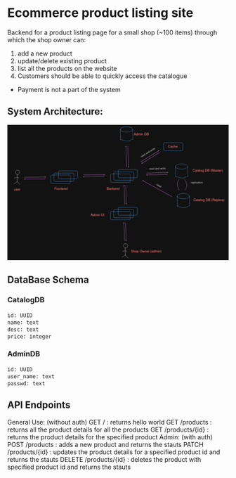# Ecommerce product listing site

Backend for a product listing page for a small shop (~100 items) through which the shop owner can:
1. add a new product
2. update/delete existing product
3. list all the products on the website
4. Customers should be able to quickly access the catalogue

* Payment is not a part of the system

## System Architecture:

![system architecture](extras/system_architecture.png?raw=true)

## DataBase Schema

### CatalogDB
    id: UUID
    name: text
    desc: text
    price: integer

### AdminDB
    id: UUID
    user_name: text
    passwd: text

## API Endpoints

General Use: (without auth)
    GET /                 : returns hello world
    GET /products         : returns all the product details for all the products
    GET /products/{id}    : returns the product details for the specified product
Admin: (with auth)
    POST /products        : adds a new product and returns the stauts
    PATCH /products/{id}  : updates the product details for a specified product id and returns the stauts
    DELETE /products/{id} : deletes the product with specified product id and returns the stauts
